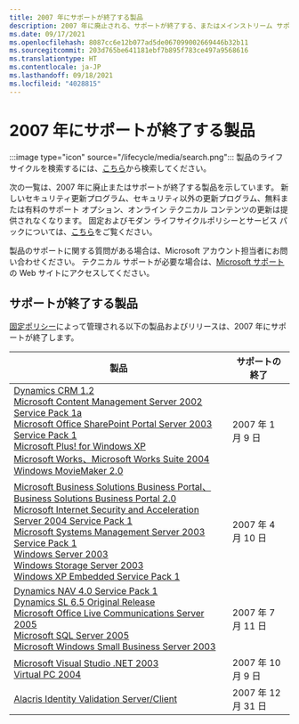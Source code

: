 ```yaml
---
title: 2007 年にサポートが終了する製品
description: 2007 年に廃止される、サポートが終了する、またはメインストリーム サポートから延長サポートに移行する製品を確認してください。
ms.date: 09/17/2021
ms.openlocfilehash: 8087cc6e12b077ad5de067099002669446b32b11
ms.sourcegitcommit: 203d765be641181ebf7b895f783ce497a9568616
ms.translationtype: HT
ms.contentlocale: ja-JP
ms.lasthandoff: 09/18/2021
ms.locfileid: "4028815"
---
```

# <a name="products-ending-support-in-2007"></a>2007 年にサポートが終了する製品

:::image type="icon" source="/lifecycle/media/search.png":::
製品のライフサイクルを検索するには、[こちら](/lifecycle/products/)から検索してください。

次の一覧は、2007 年に廃止またはサポートが終了する製品を示しています。 新しいセキュリティ更新プログラム、セキュリティ以外の更新プログラム、無料または有料のサポート オプション、オンライン テクニカル コンテンツの更新は提供されなくなります。 固定およびモダン ライフサイクルポリシーとサービス パックについては、[こちら](/lifecycle/overview/product-end-of-support-overview)をご覧ください。

製品のサポートに関する質問がある場合は、Microsoft アカウント担当者にお問い合わせください。 テクニカル サポートが必要な場合は、[Microsoft サポート](https://support.microsoft.com/contactus/?ws=support)の Web サイトにアクセスしてください。





## <a name="products-reaching-end-of-support"></a>サポートが終了する製品

[固定ポリシー](/lifecycle/policies/fixed)によって管理される以下の製品およびリリースは、2007 年にサポートが終了します。

| 製品 | サポートの終了 |
| --- | --- |
| [Dynamics CRM 1.2](/lifecycle/products/dynamics-crm-12?branch=live)<br>[Microsoft Content Management Server 2002 Service Pack 1a](/lifecycle/products/microsoft-content-management-server-2002?branch=live)<br>[Microsoft Office SharePoint Portal Server 2003 Service Pack 1](/lifecycle/products/microsoft-office-sharepoint-portal-server-2003?branch=live)<br>[Microsoft Plus! for Windows XP](/lifecycle/products/plus-for-windows-xp?branch=live)<br>[Microsoft Works、Microsoft Works Suite 2004](/lifecycle/products/microsoft-works?branch=live)<br>[Windows MovieMaker 2.0](/lifecycle/products/windows-moviemaker-20?branch=live)<br> | 2007 年 1 月 9 日 |
| [Microsoft Business Solutions Business Portal、Business Solutions Business Portal 2.0](/lifecycle/products/microsoft-business-solutions-business-portal?branch=live)<br>[Microsoft Internet Security and Acceleration Server 2004 Service Pack 1](/lifecycle/products/microsoft-internet-security-and-acceleration-server-2004?branch=live)<br>[Microsoft Systems Management Server 2003 Service Pack 1](/lifecycle/products/microsoft-systems-management-server-2003?branch=live)<br>[Windows Server 2003](/lifecycle/products/windows-server-2003-?branch=live)<br>[Windows Storage Server 2003](/lifecycle/products/windows-storage-server-2003?branch=live)<br>[Windows XP Embedded Service Pack 1](/lifecycle/products/windows-xp-embedded?branch=live)<br> | 2007 年 4 月 10 日 |
| [Dynamics NAV 4.0 Service Pack 1](/lifecycle/products/dynamics-nav-40?branch=live)<br>[Dynamics SL 6.5 Original Release](/lifecycle/products/dynamics-sl-65?branch=live)<br>[Microsoft Office Live Communications Server 2005](/lifecycle/products/microsoft-office-live-communications-server-2005?branch=live)<br>[Microsoft SQL Server 2005](/lifecycle/products/microsoft-sql-server-2005?branch=live)<br>[Microsoft Windows Small Business Server 2003](/lifecycle/products/microsoft-windows-small-business-server-2003?branch=live)<br> | 2007 年 7 月 11 日 |
| [Microsoft Visual Studio .NET 2003](/lifecycle/products/microsoft-visual-studio-net-2003?branch=live)<br>[Virtual PC 2004](/lifecycle/products/virtual-pc-2004?branch=live)<br> | 2007 年 10 月 9 日 |
| [Alacris Identity Validation Server/Client](/lifecycle/products/alacris-identity-validation-serverclient?branch=live)<br> | 2007 年 12 月 31 日 |


